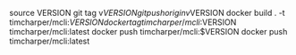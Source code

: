 source VERSION
git tag v$VERSION
git push origin v$VERSION
docker build . -t timcharper/mcli:$VERSION 
docker tag timcharper/mcli:$VERSION timcharper/mcli:latest
docker push timcharper/mcli:$VERSION 
docker push timcharper/mcli:latest
